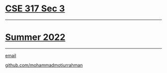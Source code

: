
# [CSE 317 Sec 3](https://mohammadmotiurrahman.github.io/cse317_3)

* * *
# [Summer 2022](https://mohammadmotiurrahman.github.io/autumn2022)

* * *

[email](mailto:mohammadmotiurrahman@gmail.com)

[github.com/mohammadmotiurrahman](https://github.com/mohammadmotiurrahman)
